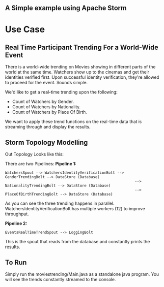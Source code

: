 ## A Simple example using Apache Storm ##

# Use Case #
## Real Time Participant Trending For a World-Wide Event ##
There is a world-wide trending on Movies showing in different parts of the world at the same time.
Watchers show up to the cinemas and get their identities verified first.
Upon successful identity verification, they're allowed to proceed for the event.
Sounds simple.

We'd like to get a real-time trending upon the following:
* Count of Watchers by Gender.
* Count of Watchers by Nationality.
* Count of Watchers by Place Of Birth.

We want to apply these trend functions on the real-time data that is streaming through and display the results.
 
## Storm Topology Modelling ##

Out Topology Looks like this:

There are two Pipelines:
**Pipeline 1:**
```
WatchersSpout --> WatchersIdentityVerificationBolt --> GenderTrendingBolt --> DataStore (Database)
                                                           --> NationalityTrendingBolt --> DataStore (Database)
                                                           --> PlaceOfBirthTrendingBolt --> DataStore (Database) 
```
As you can see the three trending happens in parallel.
WatchersIdentityVerificationBolt has multiple workers (12) to improve throughput.

**Pipeline 2:**
```
EventsRealTimeTrendSpout --> LoggingBolt
```
This is the spout that reads from the database and constantly prints the results.


## To Run ##
Simply run the moviestrending/Main.java as a standalone java program. You will see the trends constantly streamed to the console.

